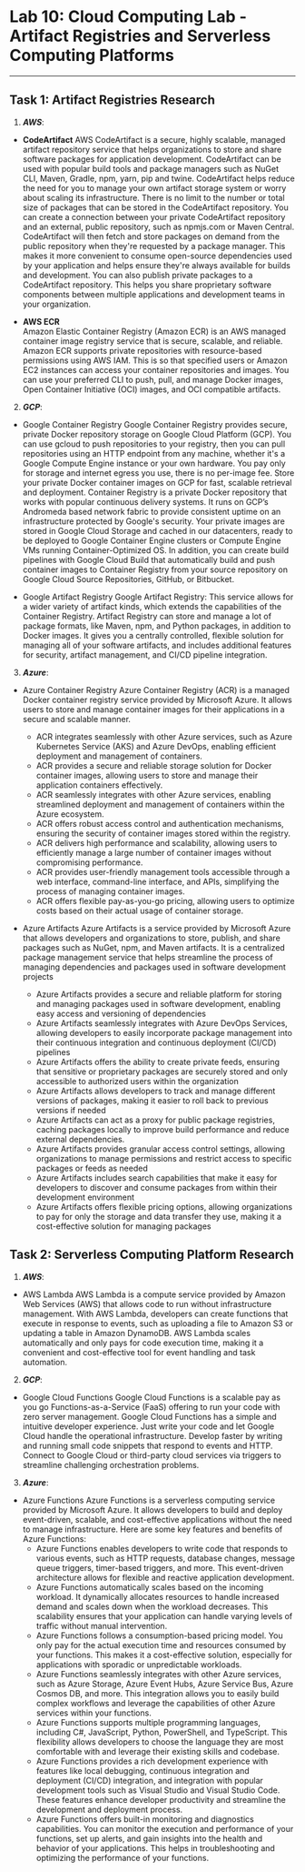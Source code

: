 # **Lab 10: Cloud Computing Lab - Artifact Registries and Serverless Computing Platforms**
---
## **Task 1: Artifact Registries Research**

1. ***AWS***:
- **CodeArtifact**
    AWS CodeArtifact is a secure, highly scalable, managed artifact repository service that helps organizations to store and share software packages for application development. CodeArtifact can be used with popular build tools and package managers such as NuGet CLI, Maven, Gradle, npm, yarn, pip and twine. CodeArtifact helps reduce the need for you to manage your own artifact storage system or worry about scaling its infrastructure. There is no limit to the number or total size of packages that can be stored in the CodeArtifact repository.
    You can create a connection between your private CodeArtifact repository and an external, public repository, such as npmjs.com or Maven Central. CodeArtifact will then fetch and store packages on demand from the public repository when they're requested by a package manager. This makes it more convenient to consume open-source dependencies used by your application and helps ensure they're always available for builds and development. You can also publish private packages to a CodeArtifact repository. This helps you share proprietary software components between multiple applications and development teams in your organization.

- **AWS ECR**   
    Amazon Elastic Container Registry (Amazon ECR) is an AWS managed container image registry service that is secure, scalable, and reliable. Amazon ECR supports private repositories with resource-based permissions using AWS IAM. This is so that specified users or Amazon EC2 instances can access your container repositories and images. You can use your preferred CLI to push, pull, and manage Docker images, Open Container Initiative (OCI) images, and OCI compatible artifacts.

2. ***GCP***:
- Google Container Registry
    Google Container Registry provides secure, private Docker repository storage on Google Cloud Platform (GCP). You can use gcloud to push repositories to your registry, then you can pull repositories using an HTTP endpoint from any machine, whether it's a Google Compute Engine instance or your own hardware. You pay only for storage and internet egress you use, there is no per-image fee.
    Store your private Docker container images on GCP for fast, scalable retrieval and deployment. Container Registry is a private Docker repository that works with popular continuous delivery systems. It runs on GCP’s Andromeda based network fabric to provide consistent uptime on an infrastructure protected by Google's security. Your private images are stored in Google Cloud Storage and cached in our datacenters, ready to be deployed to Google Container Engine clusters or Compute Engine VMs running Container-Optimized OS. In addition, you can create build pipelines with Google Cloud Build that automatically build and push container images to Container Registry from your source repository on Google Cloud Source Repositories, GitHub, or Bitbucket.

- Google Artifact Registry
    Google Artifact Registry: This service allows for a wider variety of artifact kinds, which extends the capabilities of the Container Registry. Artifact Registry can store and manage a lot of package formats, like Maven, npm, and Python packages, in addition to Docker images. It gives you a centrally controlled, flexible solution for managing all of your software artifacts, and includes additional features for security, artifact management, and CI/CD pipeline integration.

3. ***Azure***:
- Azure Container Registry
    Azure Container Registry (ACR) is a managed Docker container registry service provided by Microsoft Azure. It allows users to store and manage container images for their applications in a secure and scalable manner.
    - ACR integrates seamlessly with other Azure services, such as Azure Kubernetes Service (AKS) and Azure DevOps, enabling efficient deployment and management of containers. 
    - ACR provides a secure and reliable storage solution for Docker container images, allowing users to store and manage their application containers effectively.
    - ACR seamlessly integrates with other Azure services, enabling streamlined deployment and management of containers within the Azure ecosystem.
    - ACR offers robust access control and authentication mechanisms, ensuring the security of container images stored within the registry.
    - ACR delivers high performance and scalability, allowing users to efficiently manage a large number of container images without compromising performance.
    - ACR provides user-friendly management tools accessible through a web interface, command-line interface, and APIs, simplifying the process of managing container images.
    - ACR offers flexible pay-as-you-go pricing, allowing users to optimize costs based on their actual usage of container storage.

- Azure Artifacts
    Azure Artifacts is a service provided by Microsoft Azure that allows developers and organizations to store, publish, and share packages such as NuGet, npm, and Maven artifacts. It is a centralized package management service that helps streamline the process of managing dependencies and packages used in software development projects
    - Azure Artifacts provides a secure and reliable platform for storing and managing packages used in software development, enabling easy access and versioning of dependencies
    - Azure Artifacts seamlessly integrates with Azure DevOps Services, allowing developers to easily incorporate package management into their continuous integration and continuous deployment (CI/CD) pipelines
    - Azure Artifacts offers the ability to create private feeds, ensuring that sensitive or proprietary packages are securely stored and only accessible to authorized users within the organization
    - Azure Artifacts allows developers to track and manage different versions of packages, making it easier to roll back to previous versions if needed
    - Azure Artifacts can act as a proxy for public package registries, caching packages locally to improve build performance and reduce external dependencies.
    - Azure Artifacts provides granular access control settings, allowing organizations to manage permissions and restrict access to specific packages or feeds as needed
    - Azure Artifacts includes search capabilities that make it easy for developers to discover and consume packages from within their development environment
    - Azure Artifacts offers flexible pricing options, allowing organizations to pay for only the storage and data transfer they use, making it a cost-effective solution for managing packages

## **Task 2: Serverless Computing Platform Research**

1. ***AWS***:
- AWS Lambda
    AWS Lambda is a compute service provided by Amazon Web Services (AWS) that allows code to run without infrastructure management. With AWS Lambda, developers can create functions that execute in response to events, such as uploading a file to Amazon S3 or updating a table in Amazon DynamoDB. AWS Lambda scales automatically and only pays for code execution time, making it a convenient and cost-effective tool for event handling and task automation.

2. ***GCP***:
- Google Cloud Functions
    Google Cloud Functions is a scalable pay as you go Functions-as-a-Service (FaaS) offering to run your code with zero server management.
    Google Cloud Functions has a simple and intuitive developer experience. Just write your code and let Google Cloud handle the operational infrastructure. Develop faster by writing and running small code snippets that respond to events and HTTP. Connect to Google Cloud or third-party cloud services via triggers to streamline challenging orchestration problems.

3. ***Azure***:
- Azure Functions
    Azure Functions is a serverless computing service provided by Microsoft Azure. It allows developers to build and deploy event-driven, scalable, and cost-effective applications without the need to manage infrastructure. Here are some key features and benefits of Azure Functions:
    - Azure Functions enables developers to write code that responds to various events, such as HTTP requests, database changes, message queue triggers, timer-based triggers, and more. This event-driven architecture allows for flexible and reactive application development.
    - Azure Functions automatically scales based on the incoming workload. It dynamically allocates resources to handle increased demand and scales down when the workload decreases. This scalability ensures that your application can handle varying levels of traffic without manual intervention.
    - Azure Functions follows a consumption-based pricing model. You only pay for the actual execution time and resources consumed by your functions. This makes it a cost-effective solution, especially for applications with sporadic or unpredictable workloads.
    - Azure Functions seamlessly integrates with other Azure services, such as Azure Storage, Azure Event Hubs, Azure Service Bus, Azure Cosmos DB, and more. This integration allows you to easily build complex workflows and leverage the capabilities of other Azure services within your functions.
    - Azure Functions supports multiple programming languages, including C#, JavaScript, Python, PowerShell, and TypeScript. This flexibility allows developers to choose the language they are most comfortable with and leverage their existing skills and codebase.
    - Azure Functions provides a rich development experience with features like local debugging, continuous integration and deployment (CI/CD) integration, and integration with popular development tools such as Visual Studio and Visual Studio Code. These features enhance developer productivity and streamline the development and deployment process.
    - Azure Functions offers built-in monitoring and diagnostics capabilities. You can monitor the execution and performance of your functions, set up alerts, and gain insights into the health and behavior of your applications. This helps in troubleshooting and optimizing the performance of your functions.

